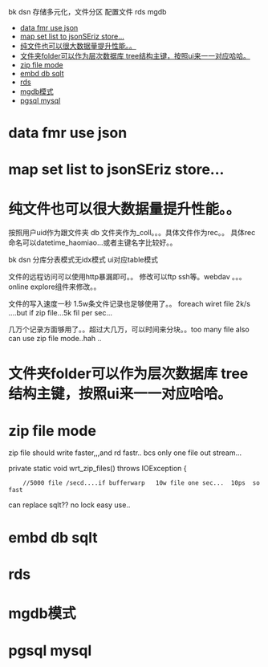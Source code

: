 bk dsn 存储多元化，文件分区 配置文件 rds mgdb

<!-- TOC -->

- [data fmr use json](#data-fmr-use-json)
- [map set list to jsonSEriz store...](#map-set-list-to-jsonseriz-store)
- [纯文件也可以很大数据量提升性能。。](#纯文件也可以很大数据量提升性能)
- [文件夹folder可以作为层次数据库 tree结构主键，按照ui来一一对应哈哈。](#文件夹folder可以作为层次数据库-tree结构主键按照ui来一一对应哈哈)
- [zip file mode](#zip-file-mode)
- [embd db sqlt](#embd-db-sqlt)
- [rds](#rds)
- [mgdb模式](#mgdb模式)
- [pgsql mysql](#pgsql-mysql)

<!-- /TOC -->
# data fmr use json

# map set list to jsonSEriz store...
# 纯文件也可以很大数据量提升性能。。
按照用户uid作为跟文件夹 db
文件夹作为_coll。。。具体文件作为rec。。   具体rec命名可以datetime_haomiao...或者主键名字比较好。。




bk dsn 分库分表模式无idx模式 ui对应table模式


文件的远程访问可以使用http暴漏即可。。
修改可以ftp ssh等。webdav 。。。online explore组件来修改。。

文件的写入速度一秒 1.5w条文件记录也足够使用了。。
foreach wiret file 2k/s ....but if zip file...5k fil per sec...

几万个记录方面够用了。。超过大几万，可以时间来分块。。too many file also can use zip file mode..hah ..



# 文件夹folder可以作为层次数据库 tree结构主键，按照ui来一一对应哈哈。
# zip file mode

zip file should write faster,,,and rd fastr..  bcs only one file out stream...


private static void wrt_zip_files() throws IOException {

        //5000 file /secd....if bufferwarp   10w file one sec...  10ps  so fast

 can replace sqlt?? no lock easy use..       

# embd db sqlt

# rds 
# mgdb模式
# pgsql mysql


